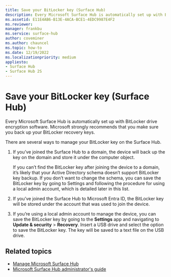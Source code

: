 ```yaml
---
title: Save your BitLocker key (Surface Hub)
description: Every Microsoft Surface Hub is automatically set up with BitLocker drive encryption software. Microsoft strongly recommends that you make sure you back up your BitLocker recovery keys.
ms.assetid: E11E4AB6-B13E-4ACA-BCE1-4EDC9987E4F2
ms.reviewer: 
manager: frankbu
ms.service: surface-hub
author: coveminer
ms.author: chauncel
ms.topic: how-to
ms.date: 12/19/2022
ms.localizationpriority: medium
appliesto:
- Surface Hub 
- Surface Hub 2S
---
```


# Save your BitLocker key (Surface Hub)

Every Microsoft Surface Hub is automatically set up with BitLocker drive encryption software. Microsoft strongly recommends that you make sure you back up your BitLocker recovery keys.

There are several ways to manage your BitLocker key on the Surface Hub.

1. If you’ve joined the Surface Hub to a domain, the device will back up the key on the domain and store it under the computer object.

    If you can’t find the BitLocker key after joining the device to a domain, it’s likely that your Active Directory schema doesn’t support BitLocker key backup. If you don’t want to change the schema, you can save the BitLocker key by going to Settings and following the procedure for using a local admin account, which is detailed later in this list.

2. If you’ve joined the Surface Hub to Microsoft Entra ID, the BitLocker key will be stored under the account that was used to join the device.

3. If you’re using a local admin account to manage the device, you can save the BitLocker key by going to the **Settings** app and navigating to **Update & security** &gt; **Recovery**. Insert a USB drive and select the option to save the BitLocker key. The key will be saved to a text file on the USB drive.


## Related topics

- [Manage Microsoft Surface Hub](manage-surface-hub.md)
- [Microsoft Surface Hub administrator's guide](surface-hub-administrators-guide.md)
